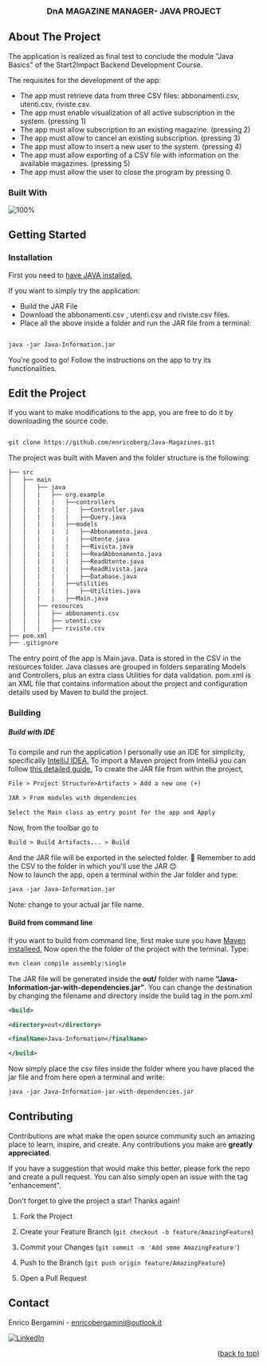   
  


<a  name="readme-top"  id="readme-top"></a>

  

  
  

  

<h3  align="center">DnA MAGAZINE MANAGER- JAVA PROJECT</h3>

  

  

<!-- ABOUT THE PROJECT -->

  

## About The Project

  

  
  
  

  

The application is realized as final test to conclude the module "Java Basics" of the Start2Impact Backend Development Course.

  

  

The requisites for the development of the app:

  
  

* The app must retrieve data from three CSV files: abbonamenti.csv, utenti.csv, riviste.csv. 
* The app must enable visualization of all active subscription in the system. (pressing 1)
* The app must allow subscription to an existing magazine. (pressing 2)
* The app must allow to cancel an existing subscription. (pressing 3)
* The app must allow to insert a new user to the system. (pressing 4)
* The app must allow exporting of a CSV file with information on the available magazines. (pressing 5)
* The app must allow the user to close the program by pressing 0.


  
  
  

  
  
  

  



  

  

### Built With

  

  

![100% ](https://img.shields.io/badge/100%25-JAVA-violet?style=for-the-badge)

  
  
  
  
  
  
  
  

  
  
  

  

<!-- GETTING STARTED -->

  

## Getting Started

  

  

  
  

  

### Installation

First you need to [have JAVA installed.](https://www.java.com/it/download/help/windows_manual_download.html)

If you want to simply try the application:

 - Build the JAR File
 - Download the abbonamenti.csv , utenti.csv and riviste.csv files.
 - Place all the above inside a folder and run the JAR file from a terminal:
```xml

java -jar Java-Information.jar

```

  

<!-- USAGE EXAMPLES -->

You're good to go! Follow the instructions on the app to try its functionalities.





## Edit the Project
If you want to make modifications to the app, you are free to do it by downloading the source code.
```xml

git clone https://github.com/enricoberg/Java-Magazines.git

```
The project was built with Maven and the folder structure is the following:
```markdown
├── src
│   ├── main
│   │   ├── java
│   │   |	├── org.example
│   │   |	|	├──controllers
│   │   |	|	|	├──Controller.java
│   │   |	|	|	├──Query.java
│   │   |	|	├──models
│   │   |	|	|	├──Abbonamento.java
│   │   |	|	|	├──Utente.java
│   │   |	|	|	├──Rivista.java
│   │   |	|	|	├──ReadAbbonamento.java
│   │   |	|	|	├──ReadUtente.java
│   │   |	|	|	├──ReadRivista.java
│   │   |	|	|	├──Database.java
│   │   |	|	├──utilities
│   │   |	|	|	├──Utilities.java
│   │   |	|	├──Main.java
│   │   ├── resources
│   │   │   ├── abbonamenti.csv
│   │   │   ├── utenti.csv
│   │   │   ├── riviste.csv
├── pom.xml
├── .gitignore
```
The entry point of the app is Main.java.
Data is stored in the CSV in the resources folder.
Java classes are grouped in folders separating Models and Controllers, plus an extra class Utilities for data validation.
pom.xml is an XML file that contains information about the project and configuration details used by Maven to build the project.

### Building
##### Build with IDE
To compile and run the application I personally use an IDE for simplicity, specifically  [IntelliJ IDEA.](https://www.jetbrains.com/idea/download/?section=windows)
To import a Maven project from IntelliJ you can follow [this detailed guide.](https://www.jetbrains.com/guide/java/tutorials/working-with-maven/importing-a-project/)
To create the JAR file from within the project,
```xml
File > Project Structure>Artifacts > Add a new one (+)
```
```xml
JAR > From modules with dependencies
```
```xml
Select the Main class as entry point for the app and Apply
```
Now, from the toolbar go to 
```xml
Build > Build Artifacts... > Build
```
And the JAR file will be exported in the selected folder. 🎉
Remember to add the CSV to the folder in which you'll use the JAR 😊  
Now to launch the app, open a terminal within the Jar folder and type:
```xml
java -jar Java-Information.jar
```
Note: change to your actual jar file name.
#### Build from command line
If you want to build from command line, first make sure you have [Maven installeed.](https://maven.apache.org/install.html)
Now open the the folder of the project with the terminal.
Type:
```xml
mvn clean compile assembly:single
```

The JAR file will be generated inside the **out/**  folder with name **"Java-Information-jar-with-dependencies.jar"**.
You can change the destination by changing the filename and directory inside the build tag in the pom.xml
```xml
<build>

<directory>out</directory>

<finalName>Java-Information</finalName>

</build>
```
Now simply place the csv files inside the folder where you have placed the jar file and from here open a terminal and write:
```xml
java -jar Java-Information-jar-with-dependencies.jar
```



## Contributing

  

  

Contributions are what make the open source community such an amazing place to learn, inspire, and create. Any contributions you make are **greatly appreciated**.

  

  

If you have a suggestion that would make this better, please fork the repo and create a pull request. You can also simply open an issue with the tag "enhancement".

  

Don't forget to give the project a star! Thanks again!

  

  

1. Fork the Project

  

2. Create your Feature Branch (`git checkout -b feature/AmazingFeature`)

  

3. Commit your Changes (`git commit -m 'Add some AmazingFeature'`)

  

4. Push to the Branch (`git push origin feature/AmazingFeature`)

  

5. Open a Pull Request

  

  
  
  

  
  
  

  

<!-- CONTACT -->

  

## Contact

  

  

Enrico Bergamini - enricobergamini@outlook.it

  

[![LinkedIn][linkedin-shield]][linkedin-url]

  

  

<p  align="right">(<a  href="#readme-top">back to top</a>)</p>

  
  

  
  

<!-- MARKDOWN LINKS & IMAGES -->

  

<!-- https://www.markdownguide.org/basic-syntax/#reference-style-links -->

  

[contributors-shield]: https://img.shields.io/github/contributors/othneildrew/Best-README-Template.svg?style=for-the-badge

  

[contributors-url]: https://github.com/othneildrew/Best-README-Template/graphs/contributors

  

[forks-shield]: https://img.shields.io/github/forks/othneildrew/Best-README-Template.svg?style=for-the-badge

  

[forks-url]: https://github.com/othneildrew/Best-README-Template/network/members

  

[stars-shield]: https://img.shields.io/github/stars/othneildrew/Best-README-Template.svg?style=for-the-badge

  

[stars-url]: https://github.com/othneildrew/Best-README-Template/stargazers

  

[issues-shield]: https://img.shields.io/github/issues/othneildrew/Best-README-Template.svg?style=for-the-badge

[HTML-url]: https://img.shields.io/badge/HTML5-E34F26?style=for-the-badge&logo=html5&logoColor=whit

[issues-url]: https://github.com/othneildrew/Best-README-Template/issues

  

[license-shield]: https://img.shields.io/github/license/othneildrew/Best-README-Template.svg?style=for-the-badge

  

[license-url]: https://github.com/othneildrew/Best-README-Template/blob/master/LICENSE.txt

  

[linkedin-shield]: https://img.shields.io/badge/-LinkedIn-black.svg?style=for-the-badge&logo=linkedin&colorB=555

  

[linkedin-url]: https://linkedin.com/in/enrico-bergamini

  

[product-screenshot]: images/screenshot.png

  

[Next.js]: https://img.shields.io/badge/next.js-000000?style=for-the-badge&logo=nextdotjs&logoColor=white

  

[Next-url]: https://nextjs.org/

  

[React.js]: https://img.shields.io/badge/React-20232A?style=for-the-badge&logo=react&logoColor=61DAFB

  

[React-url]: https://reactjs.org/

  

[Vue.js]: https://img.shields.io/badge/Vue.js-35495E?style=for-the-badge&logo=vuedotjs&logoColor=4FC08D

  

[Vue-url]: https://vuejs.org/

  

[Angular.io]: https://img.shields.io/badge/Angular-DD0031?style=for-the-badge&logo=angular&logoColor=white

  

[Angular-url]: https://angular.io/

  

[Svelte.dev]: https://img.shields.io/badge/Svelte-4A4A55?style=for-the-badge&logo=svelte&logoColor=FF3E00

  

[Svelte-url]: https://svelte.dev/

  

[Laravel.com]: https://img.shields.io/badge/Laravel-FF2D20?style=for-the-badge&logo=laravel&logoColor=white

  

[Laravel-url]: https://laravel.com

  

[Bootstrap.com]: https://img.shields.io/badge/Bootstrap-563D7C?style=for-the-badge&logo=bootstrap&logoColor=white

  

[Bootstrap-url]: https://getbootstrap.com

  

[JQuery.com]: https://img.shields.io/badge/jQuery-0769AD?style=for-the-badge&logo=jquery&logoColor=white

  

[JQuery-url]: https://jquery.com

[CSS-url]: https://img.shields.io/badge/CSS3-1572B6?style=for-the-badge&logo=css3&logoColor=whit

[JAVASCRIPT-url]: https://img.shields.io/badge/JavaScript-F7DF1E?style=for-the-badge&logo=javascript&logoColor=black
